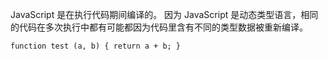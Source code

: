 JavaScript 是在执行代码期间编译的。
因为 JavaScript 是动态类型语言，相同的代码在多次执行中都有可能都因为代码里含有不同的类型数据被重新编译。
```
function test (a, b) { return a + b; }
```
